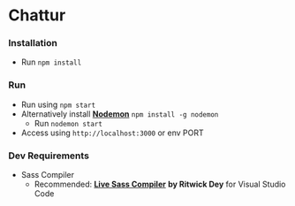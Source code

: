 # Chattur

### Installation
- Run `npm install`  

### Run
- Run using `npm start`
- Alternatively install [**Nodemon**]("https://www.npmjs.com/package/nodemon") `npm install -g nodemon`
	- Run `nodemon start`
- Access using `http://localhost:3000` or env PORT

### Dev Requirements
- Sass Compiler
	- Recommended: [**Live Sass Compiler**]("https://marketplace.visualstudio.com/items?itemName=ritwickdey.live-sass") **by Ritwick Dey** for Visual Studio Code







